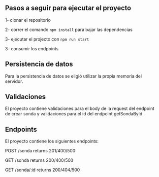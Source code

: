 
## Pasos a seguir para ejecutar el proyecto

1- clonar el repositorio

2- correr el comando `npm install` para bajar las dependencias

3- ejecutar el projecto con `npm run start`

3- consumir los endpoints

## Persistencia de datos
Para la persistencia de datos se eligió utilizar la propia memoria del servidor.

## Validaciones
El proyecto contiene validaciones para el body de la request del endpoint de crear sonda y validaciones para el id del endpoint getSondaById

## Endpoints
El proyecto contiene los siguientes endpoints:

POST /sonda returns 201/400/500

GET /sonda returns 200/400/500

GET /sonda/:id returns 200/404/500
